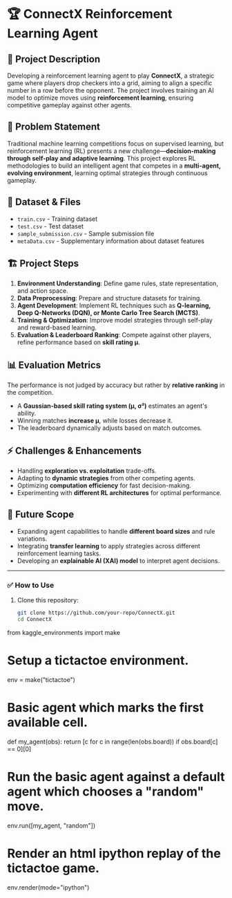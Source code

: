  # 🏆 ConnectX Reinforcement Learning Agent

## 📌 Project Description  
Developing a reinforcement learning agent to play **ConnectX**, a strategic game where players drop checkers into a grid, aiming to align a specific number in a row before the opponent. The project involves training an AI model to optimize moves using **reinforcement learning**, ensuring competitive gameplay against other agents.

## 🎯 Problem Statement  
Traditional machine learning competitions focus on supervised learning, but reinforcement learning (RL) presents a new challenge—**decision-making through self-play and adaptive learning**. This project explores RL methodologies to build an intelligent agent that competes in a **multi-agent, evolving environment**, learning optimal strategies through continuous gameplay.

## 📂 Dataset & Files  
- `train.csv` - Training dataset  
- `test.csv` - Test dataset  
- `sample_submission.csv` - Sample submission file  
- `metaData.csv` - Supplementary information about dataset features  

## 🏗 Project Steps  
1. **Environment Understanding**: Define game rules, state representation, and action space.  
2. **Data Preprocessing**: Prepare and structure datasets for training.  
3. **Agent Development**: Implement RL techniques such as **Q-learning, Deep Q-Networks (DQN), or Monte Carlo Tree Search (MCTS)**.  
4. **Training & Optimization**: Improve model strategies through self-play and reward-based learning.  
5. **Evaluation & Leaderboard Ranking**: Compete against other players, refine performance based on **skill rating μ**.  

## 📊 Evaluation Metrics  
The performance is not judged by accuracy but rather by **relative ranking** in the competition.  
- A **Gaussian-based skill rating system (μ, σ²)** estimates an agent's ability.  
- Winning matches **increase μ**, while losses decrease it.  
- The leaderboard dynamically adjusts based on match outcomes.  

## ⚡ Challenges & Enhancements  
- Handling **exploration vs. exploitation** trade-offs.  
- Adapting to **dynamic strategies** from other competing agents.  
- Optimizing **computation efficiency** for fast decision-making.  
- Experimenting with **different RL architectures** for optimal performance.  

## 📌 Future Scope  
- Expanding agent capabilities to handle **different board sizes** and rule variations.  
- Integrating **transfer learning** to apply strategies across different reinforcement learning tasks.  
- Developing an **explainable AI (XAI) model** to interpret agent decisions.

---
### ✅ How to Use  
1. Clone this repository:  
   ```bash
   git clone https://github.com/your-repo/ConnectX.git
   cd ConnectX


from kaggle_environments import make

# Setup a tictactoe environment.
env = make("tictactoe")

# Basic agent which marks the first available cell.
def my_agent(obs):
  return [c for c in range(len(obs.board)) if obs.board[c] == 0][0]

# Run the basic agent against a default agent which chooses a "random" move.
env.run([my_agent, "random"])

# Render an html ipython replay of the tictactoe game.
env.render(mode="ipython")
